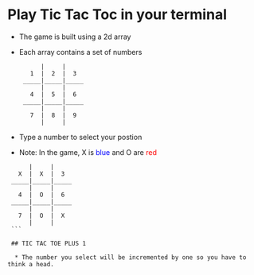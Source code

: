 # Play Tic Tac Toc in your terminal

 - The game is built using a 2d array
 - Each array contains a set of numbers
   ```
         |     |     
      1  |  2  |  3  
    _____|_____|_____
         |     |     
      4  |  5  |  6  
    _____|_____|_____
         |     |     
      7  |  8  |  9  
         |     |    
    ```

 - Type a number to select your postion
  - Note: In the game, X is <span style="color:blue">blue</span> and O are <span style="color:red">red</span>
   ```
         |     |     
      X  |  X  |  3  
    _____|_____|_____
         |     |     
      4  |  O  |  6  
    _____|_____|_____
         |     |     
      7  |  O  |  X  
         |     |    
    ```

    ## TIC TAC TOE PLUS 1

     * The number you select will be incremented by one so you have to think a head.
